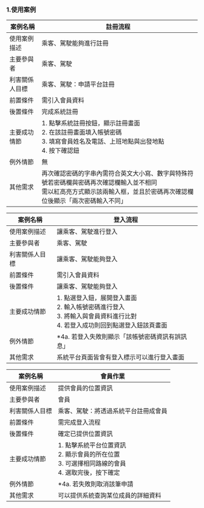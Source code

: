 ### 1.使用案例
|案例名稱|註冊流程|
|------|---------|
|使用案例描述|乘客、駕駛能夠進行註冊|
|主要參與者|乘客、駕駛|
|利害關係人目標|乘客、駕駛：申請平台註冊|
|前置條件|需引入會員資料|
|後置條件|完成系統註冊|
|主要成功情節|1. 點擊系統註冊按鈕，顯示註冊畫面<br>2. 在該註冊畫面填入帳號密碼<br>3. 填寫會員姓名及電話、上班地點與出發地點<br>4. 按下確認鈕|
|例外情節|無|
|其他需求|再次確認密碼的字串內需符合英文⼤⼩寫、數字與特殊符號若密碼欄與密碼再次確認欄輸入並不相同<br>需以紅⾼亮⽅式顯⽰該兩輸入框，並且於密碼再次確認欄位後顯⽰「兩次密碼輸入不同」|

|案例名稱|登入流程|
|------|---------|
|使用案例描述|讓乘客、駕駛進行登入|
|主要參與者|乘客、駕駛|
|利害關係人目標|讓乘客、駕駛能夠登入|
|前置條件|需引入會員資料|
|後置條件|讓乘客、駕駛能夠登入|
|主要成功情節|1. 點選登入鈕，展開登入畫⾯<br>2. 輸入帳號密碼進⾏登入<br>3. 將輸入與會員資料進行比對<br>4. 若登入成功則回到點選登入鈕該⾴畫⾯|
|例外情節|*4a. 若登入失敗則顯⽰「該帳號密碼資訊有誤訊息」|
|其他需求|系統平台⾴⾯皆會有登入標⽰可以進⾏登入畫⾯

|案例名稱|會員作業|
|------|---------|
|使用案例描述|提供會員的位置資訊|
|主要參與者|會員|
|利害關係人目標|乘客、駕駛：將透過系統平台註冊成會員|
|前置條件|需完成登入流程|
|後置條件|確定已提供位置資訊|
|主要成功情節|1. 點擊系統平台位置資訊<br>2. 顯示會員的所在位置<br>3. 可選擇相同路線的會員<br> 4. 選取完後，按下確定
|例外情節|*4a. 若失敗則取消該筆申請|
|其他需求|可以提供系統查詢某位成員的詳細資料|